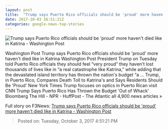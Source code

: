 ```yaml
---
layout: post
title:  "Trump says Puerto Rico officials should be 'proud' more haven't died like in Katrina - Washington Post"
date: 2017-10-03 16:51:21Z
categories: google-news-top-stories
---
```


![Trump says Puerto Rico officials should be 'proud' more haven't died like in Katrina - Washington Post](https://img.washingtonpost.com/rf/image_1484w/2010-2019/WashingtonPost/2017/10/03/National-Politics/Images/WHPRICOTRIP005.JPG?t=20170517)

Washington Post Trump says Puerto Rico officials should be 'proud' more haven't died like in Katrina Washington Post President Trump on Tuesday told Puerto Rico officials they should feel “very proud” they haven't lost thousands of lives like in “a real catastrophe like Katrina,” while adding that the devastated island territory has thrown the nation's budget “a ... Trump, in Puerto Rico, Compares Death Toll to Katrina's and Says Residents Should Be 'Proud' New York Times Trump focuses on optics in Puerto Rican visit CNN Trump Says Puerto Rico Has Thrown the Budget 'Out of Whack' Bloomberg The Hill - NPR - HuffPost - The Atlantic all 4,900 news articles »


Full story on F3News: [Trump says Puerto Rico officials should be 'proud' more haven't died like in Katrina - Washington Post](http://www.f3nws.com/n/BScsxC)

> Posted on: Tuesday, October 3, 2017 4:51:21 PM

